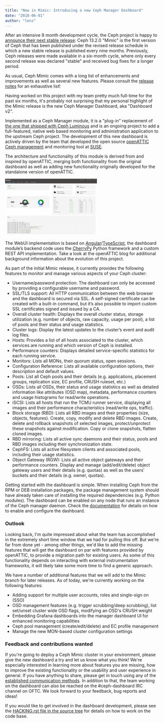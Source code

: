 ```yaml
---
title: "New in Mimic: Introducing a new Ceph Manager Dashboard"
date: "2018-06-01"
author: "lenz"
---
```


After an intensive 9 month development cycle, the Ceph project is happy to [announce their next stable release](http://ceph.com/releases/v13-2-0-mimic-released/): Ceph 13.2.0 "Mimic" is the first version of Ceph that has been published under the revised release schedule in which a new stable release is published every nine months. Previously, Ceph releases were made available in a six-month cycle, where only every second release was declared "stable" and received bug fixes for a longer period.

As usual, Ceph Mimic comes with a long list of enhancements and improvements as well as several new features. Please consult the [release notes](http://docs.ceph.com/docs/master/releases/mimic/) for an exhaustive list!

Having worked on this project with my team pretty much full-time for the past six months, it's probably not surprising that my personal highlight of the Mimic release is the new Ceph Manager Dashboard, aka "Dashboard v2".

Implemented as a Ceph Manager module, it is a "plug-in" replacement of [the one that shipped with Ceph Luminous](http://ceph.com/community/new-luminous-dashboard/) and is an ongoing project to add a full-featured, native web based monitoring and administration application to the upstream Ceph project. The development of this new dashboard is actively driven by the team that developed the open source [openATTIC Ceph management](https://openattic.org/) and monitoring tool at [SUSE](https://suse.com/).

The architecture and functionality of this module is derived from and inspired by openATTIC, merging both functionality from the original dashboard as well as adding new functionality originally developed for the standalone version of openATTIC.

[![Ceph Manager Dashboard screen shot](images/dashboard-healthpage-300x185.png)](http://ceph.com/wp-content/uploads/2018/05/dashboard-healthpage.png)

The WebUI implementation is based on [Angular](https://angular.io/)/[TypeScript](http://www.typescriptlang.org/), the dashboard module’s backend code uses the [CherryPy](https://cherrypy.org/) Python framework and a custom REST API implementation. Take a look at the openATTIC blog for additional background information about the evolution of this project.

As part of the initial Mimic release, it currently provides the following features to monitor and manage various aspects of your Ceph cluster:

- Username/password protection: The dashboard can only be accessed by providing a configurable username and password.
- SSL/TLS support: All HTTP communication between the web browser and the dashboard is secured via SSL. A self-signed certificate can be created with a built-in command, but it’s also possible to import custom SSL certificates signed and issued by a CA.
- Overall cluster health: Displays the overall cluster status, storage utilization (e.g. number of objects, raw capacity, usage per pool), a list of pools and their status and usage statistics.
- Cluster logs: Display the latest updates to the cluster’s event and audit log files.
- Hosts: Provides a list of all hosts associated to the cluster, which services are running and which version of Ceph is installed.
- Performance counters: Displays detailed service-specific statistics for each running service.
- Monitors: Lists all MONs, their quorum status, open sessions.
- Configuration Reference: Lists all available configuration options, their description and default values.
- Pools: List all Ceph pools and their details (e.g. applications, placement groups, replication size, EC profile, CRUSH ruleset, etc.)
- OSDs: Lists all OSDs, their status and usage statistics as well as detailed information like attributes (OSD map), metadata, performance counters and usage histograms for read/write operations.
- iSCSI: Lists all hosts that run the TCMU runner service, displaying all images and their performance characteristics (read/write ops, traffic).
- Block storage (RBD): Lists all RBD images and their properties (size, objects, features). Create, copy, modify and delete RBD images. Create, delete and rollback snapshots of selected images, protect/unprotect these snapshots against modification. Copy or clone snapshots, flatten cloned images.
- RBD mirroring: Lists all active sync daemons and their status, pools and RBD images including their synchronization state.
- CephFS: Lists all active filesystem clients and associated pools, including their usage statistics.
- Object Gateway (RGW): Lists all active object gateways and their performance counters. Display and manage (add/edit/delete) object gateway users and their details (e.g. quotas) as well as the users’ buckets and their details (e.g. owner, quotas).

Getting started with the dashboard is simple. When installing Ceph from the RPM or DEB installation packages, the package management system should have already taken care of installing the required dependencies (e.g. Python modules). The dashboard can be enabled on any node that runs an instance of the Ceph manager daemon. Check the [documentation](http://docs.ceph.com/docs/mimic/mgr/dashboard/#enabling) for details on how to enable and configure the dashboard.

### Outlook

Looking back, I'm quite impressed about what the team has accomplished in the extremely short time window that we had for pulling this off. But we're far from done yet - among other things, we'd like to add the missing features that will get the dashboard on par with features provided by openATTIC, to provide a migration path for existing users. As some of this functionality depends on interacting with external instrumentation frameworks, it will likely take some more time to find a generic approach.

We have a number of additional features that we will add to the Mimic branch for later releases. As of today, we're currently working on the following features:

- Adding support for multiple user accounts, roles and single-sign on (SSO)
- OSD management features (e.g. trigger scrubbing/deep scrubbing), list set/unset cluster wide OSD flags, modifying an OSD's CRUSH weight
- Embedding Grafana dashboards into the manager dashboard UI for enhanced monitoring capabilities
- Ceph pool management (create/edit/delete) and EC profile management
- Manage the new MON-based cluster configuration settings

### Feedback and contributions wanted

If you're going to deploy a Ceph Mimic cluster in your environment, please give the new dashboard a try and let us know what you think! We're especially interested in learning more about features you are missing, how to improve the existing functionality or the usability and user experience in general. If you have anything to share, please get in touch using any of the [established communication methods](http://ceph.com/irc/). In addition to that, the team working on the dashboard can also be reached on the #ceph-dashboard IRC channel on OFTC. We look forward to your feedback, bug reports and ideas!

If you would like to get involved in the dashboard development, please see the [HACKING.rst file in the source tree](https://github.com/ceph/ceph/blob/master/src/pybind/mgr/dashboard/HACKING.rst) for details on how to work on the code base.
